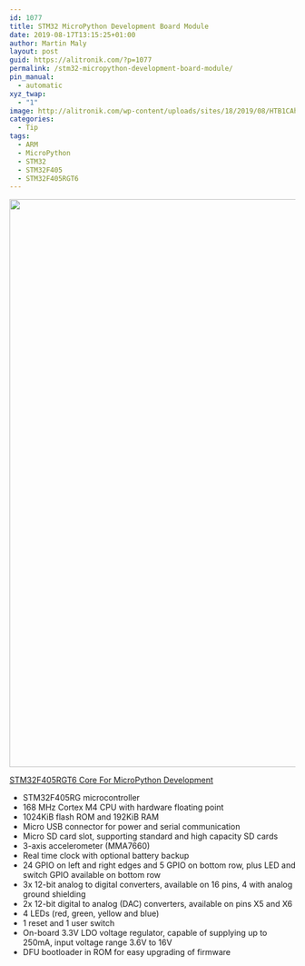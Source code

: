 ```yaml
---
id: 1077
title: STM32 MicroPython Development Board Module
date: 2019-08-17T13:15:25+01:00
author: Martin Maly
layout: post
guid: https://alitronik.com/?p=1077
permalink: /stm32-micropython-development-board-module/
pin_manual:
  - automatic
xyz_twap:
  - "1"
image: http://alitronik.com/wp-content/uploads/sites/18/2019/08/HTB1CAhMXLfsK1RjSszgq6yXzpXaF.jpg
categories:
  - Tip
tags:
  - ARM
  - MicroPython
  - STM32
  - STM32F405
  - STM32F405RGT6
---
```


<img loading="lazy" width="1000" height="1000" src="https://alitronik.com/wp-content/uploads/sites/18/2019/08/HTB1CAhMXLfsK1RjSszgq6yXzpXaF.jpg" alt="" class="wp-image-1078" srcset="https://alitronik.com/wp-content/uploads/sites/18/2019/08/HTB1CAhMXLfsK1RjSszgq6yXzpXaF.jpg 1000w, https://alitronik.com/wp-content/uploads/sites/18/2019/08/HTB1CAhMXLfsK1RjSszgq6yXzpXaF-150x150.jpg 150w, https://alitronik.com/wp-content/uploads/sites/18/2019/08/HTB1CAhMXLfsK1RjSszgq6yXzpXaF-300x300.jpg 300w, https://alitronik.com/wp-content/uploads/sites/18/2019/08/HTB1CAhMXLfsK1RjSszgq6yXzpXaF-768x768.jpg 768w, https://alitronik.com/wp-content/uploads/sites/18/2019/08/HTB1CAhMXLfsK1RjSszgq6yXzpXaF-351x351.jpg 351w, https://alitronik.com/wp-content/uploads/sites/18/2019/08/HTB1CAhMXLfsK1RjSszgq6yXzpXaF-460x460.jpg 460w, https://alitronik.com/wp-content/uploads/sites/18/2019/08/HTB1CAhMXLfsK1RjSszgq6yXzpXaF-120x120.jpg 120w, https://alitronik.com/wp-content/uploads/sites/18/2019/08/HTB1CAhMXLfsK1RjSszgq6yXzpXaF-45x45.jpg 45w" sizes="(max-width: 1000px) 100vw, 1000px" />

[STM32F405RGT6 Core For MicroPython Development](http://s.click.aliexpress.com/e/rN0hfmu)

- STM32F405RG microcontroller
- 168 MHz Cortex M4 CPU with hardware floating point
- 1024KiB flash ROM and 192KiB RAM
- Micro USB connector for power and serial communication
- Micro SD card slot, supporting standard and high capacity SD cards
- 3-axis accelerometer (MMA7660)
- Real time clock with optional battery backup
- 24 GPIO on left and right edges and 5 GPIO on bottom row, plus LED and switch GPIO available on bottom row
- 3x 12-bit analog to digital converters, available on 16 pins, 4 with analog ground shielding
- 2x 12-bit digital to analog (DAC) converters, available on pins X5 and X6
- 4 LEDs (red, green, yellow and blue)
- 1 reset and 1 user switch
- On-board 3.3V LDO voltage regulator, capable of supplying up to 250mA, input voltage range 3.6V to 16V
- DFU bootloader in ROM for easy upgrading of firmware
